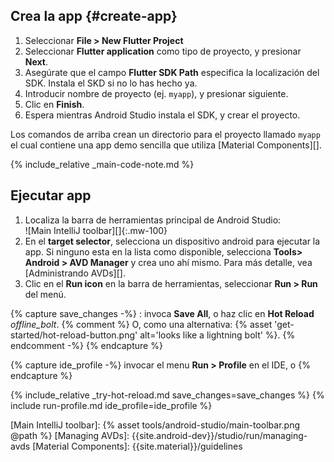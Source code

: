 <div class="tab-pane active" id="androidstudio" role="tabpanel" aria-labelledby="androidstudio-tab" markdown="1">

## Crea la app {#create-app}

 1. Seleccionar **File > New Flutter Project**
 1. Seleccionar **Flutter application** como tipo de proyecto, y presionar **Next**.
 1. Asegúrate que el campo **Flutter SDK Path** especifica la localización 
    del SDK. Instala el SKD si no lo has hecho ya.
 1. Introducir nombre de proyecto (ej. `myapp`), y presionar siguiente.
 1. Clic en **Finish**.
 1. Espera mientras Android Studio instala el SDK, y crear el proyecto.

Los comandos de arriba crean un directorio para el proyecto llamado `myapp`
el cual contiene una app demo sencilla que utiliza [Material Components][].

{% include_relative _main-code-note.md  %}

## Ejecutar app

 1. Localiza la barra de herramientas principal de Android Studio:<br>
    ![Main IntelliJ toolbar][]{:.mw-100}
 1. En el **target selector**, selecciona un dispositivo android para ejecutar la app.
    Si ninguno esta en la lista como disponible, selecciona **Tools> Android > AVD Manager** y
    crea uno ahí mismo. Para más detalle, vea [Administrando AVDs][].
 1. Clic en el **Run icon** en la barra de herramientas, seleccionar **Run > Run** del menú.

{% capture save_changes -%}
  : invoca **Save All**, o haz clic en **Hot Reload**
  <i class="material-icons align-bottom">offline_bolt</i>.
  {% comment %} O, como una alternativa:
    {% asset 'get-started/hot-reload-button.png' alt='looks like a lightning bolt' %}.
  {% endcomment -%}
{% endcapture %}

{% capture ide_profile -%}
  invocar el menu **Run > Profile** en el IDE, o
{% endcapture %}

{% include_relative _try-hot-reload.md save_changes=save_changes %}
{% include run-profile.md ide_profile=ide_profile %}


[Main IntelliJ toolbar]: {% asset tools/android-studio/main-toolbar.png @path %}
[Managing AVDs]: {{site.android-dev}}/studio/run/managing-avds
[Material Components]: {{site.material}}/guidelines
</div>

